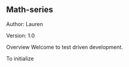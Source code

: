 ## Math-series

Author: Lauren

Version: 1.0

Overview
Welcome to test driven development. 

To initialize
